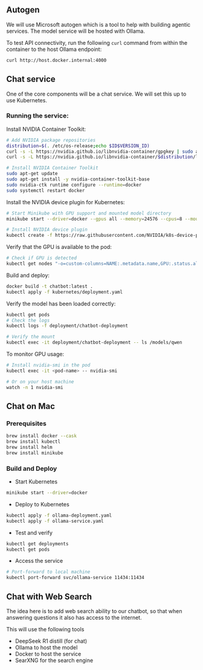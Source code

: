 ## Autogen
We will use Microsoft autogen which is a tool to help with building agentic services. The model service will be hosted with Ollama.

To test API connectivity, run the following `curl` command from within the container to the host Ollama endpoint:
```bash
curl http://host.docker.internal:4000
```

## Chat service

One of the core components will be a chat service. We will set this up to use Kubernetes.

### Running the service:

Install NVIDIA Container Toolkit:
```bash
# Add NVIDIA package repositories
distribution=$(. /etc/os-release;echo $ID$VERSION_ID)
curl -s -L https://nvidia.github.io/libnvidia-container/gpgkey | sudo apt-key add -
curl -s -L https://nvidia.github.io/libnvidia-container/$distribution/libnvidia-container.list | sudo tee /etc/apt/sources.list.d/nvidia-container-toolkit.list

# Install NVIDIA Container Toolkit
sudo apt-get update
sudo apt-get install -y nvidia-container-toolkit-base
sudo nvidia-ctk runtime configure --runtime=docker
sudo systemctl restart docker
```

Install the NVIDIA device plugin for Kubernetes:
```bash
# Start Minikube with GPU support and mounted model directory
minikube start --driver=docker --gpus all --memory=24576 --cpus=8 --mount-string="~/huggingface_models/Qwen-Qwen2.5-7B-Instruct:/~/huggingface_models/Qwen-Qwen2.5-7B-Instruct" --mount

# Install NVIDIA device plugin
kubectl create -f https://raw.githubusercontent.com/NVIDIA/k8s-device-plugin/v0.14.1/nvidia-device-plugin.yml
```

Verify that the GPU is available to the pod:
```bash
# Check if GPU is detected
kubectl get nodes "-o=custom-columns=NAME:.metadata.name,GPU:.status.allocatable.nvidia\.com/gpu"
```

Build and deploy:
```bash
docker build -t chatbot:latest .
kubectl apply -f kubernetes/deployment.yaml
```

Verify the model has been loaded correctly:
```bash
kubectl get pods
# Check the logs
kubectl logs -f deployment/chatbot-deployment

# Verify the mount
kubectl exec -it deployment/chatbot-deployment -- ls /models/qwen
```

To monitor GPU usage:
```bash
# Install nvidia-smi in the pod
kubectl exec -it <pod-name> -- nvidia-smi

# Or on your host machine
watch -n 1 nvidia-smi
```

## Chat on Mac 

### Prerequisites

```bash
brew install docker --cask
brew install kubectl
brew install helm
brew install minikube
```

### Build and Deploy

- Start Kubernetes
```bash
minikube start --driver=docker
```

- Deploy to Kubernetes
```bash
kubectl apply -f ollama-deployment.yaml
kubectl apply -f ollama-service.yaml
```

- Test and verify
```bash
kubectl get deployments
kubectl get pods
```

- Access the service
```bash
# Port-forward to local machine
kubectl port-forward svc/ollama-service 11434:11434
```

## Chat with Web Search

The idea here is to add web search ability to our chatbot, so that when answering questions it also has access to the internet.

This will use the following tools
- DeepSeek R1 distill (for chat)
- Ollama to host the model
- Docker to host the service
- SearXNG for the search engine